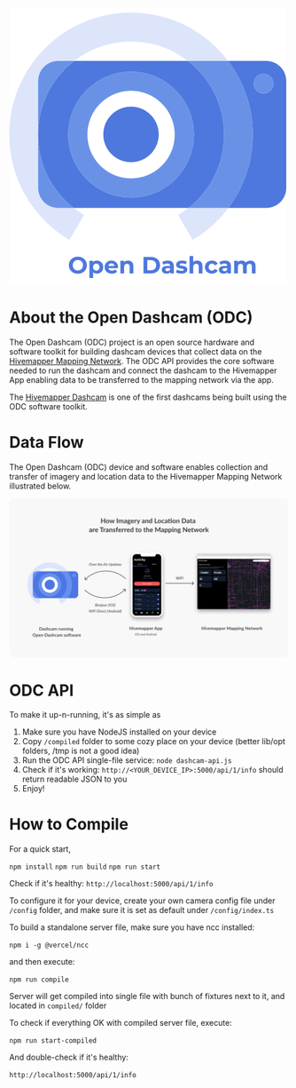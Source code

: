 ![Open Dashcam](/Open_Dashcam_logo.png?raw=true "Open Dashcam")


# About the Open Dashcam (ODC)

The Open Dashcam (ODC) project is an open source hardware and software toolkit for building dashcam devices that collect data on the [Hivemapper Mapping Network](https://hivemapper.com/mapping-network#introduction).  The ODC API provides the core software needed to run the dashcam and connect the dashcam to the Hivemapper App enabling data to be transferred to the mapping network via the app.

The [Hivemapper Dashcam](https://hivemapper.com/hivemapper-dashcam) is one of the first dashcams being built using the ODC software toolkit.


# Data Flow

The Open Dashcam (ODC) device and software enables collection and transfer of imagery and location data to the Hivemapper Mapping Network illustrated below.

![Data Flow](/hivemapper_data_transfer_process.png?raw=true "Data Flow")


# ODC API

To make it up-n-running, it's as simple as

1. Make sure you have NodeJS installed on your device
2. Copy `/compiled` folder to some cozy place on your device (better lib/opt folders, /tmp is not a good idea)
3. Run the ODC API single-file service: `node dashcam-api.js`
4. Check if it's working: `http://<YOUR_DEVICE_IP>:5000/api/1/info` should return readable JSON to you
5. Enjoy!

# How to Compile

For a quick start,

`npm install`
`npm run build`
`npm run start`

Check if it's healthy:
`http://localhost:5000/api/1/info`

To configure it for your device,
create your own camera config file under `/config` folder, and make sure it is set as default under `/config/index.ts`

To build a standalone server file,
make sure you have ncc installed:

`npm i -g @vercel/ncc`

and then execute:

`npm run compile`

Server will get compiled into single file with bunch of fixtures next to it, and located in `compiled/` folder

To check if everything OK with compiled server file, execute:

`npm run start-compiled`

And double-check if it's healthy:

`http://localhost:5000/api/1/info`
